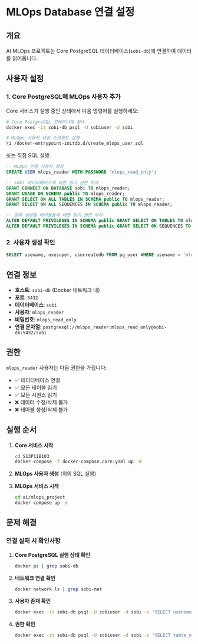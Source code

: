 # MLOps Database 연결 설정

## 개요

AI MLOps 프로젝트는 Core PostgreSQL 데이터베이스(`sobi-db`)에 연결하여 데이터를 읽어옵니다.

## 사용자 설정

### 1. Core PostgreSQL에 MLOps 사용자 추가

Core 서비스가 실행 중인 상태에서 다음 명령어를 실행하세요:

```bash
# Core PostgreSQL 컨테이너에 접속
docker exec -it sobi-db psql -U sobiuser -d sobi

# MLOps 사용자 생성 스크립트 실행
\i /docker-entrypoint-initdb.d/create_mlops_user.sql
```

또는 직접 SQL 실행:

```sql
-- MLOps 전용 사용자 생성
CREATE USER mlops_reader WITH PASSWORD 'mlops_read_only';

-- sobi 데이터베이스에 대한 읽기 권한 부여
GRANT CONNECT ON DATABASE sobi TO mlops_reader;
GRANT USAGE ON SCHEMA public TO mlops_reader;
GRANT SELECT ON ALL TABLES IN SCHEMA public TO mlops_reader;
GRANT SELECT ON ALL SEQUENCES IN SCHEMA public TO mlops_reader;

-- 향후 생성될 테이블들에 대한 읽기 권한 부여
ALTER DEFAULT PRIVILEGES IN SCHEMA public GRANT SELECT ON TABLES TO mlops_reader;
ALTER DEFAULT PRIVILEGES IN SCHEMA public GRANT SELECT ON SEQUENCES TO mlops_reader;
```

### 2. 사용자 생성 확인

```sql
SELECT usename, usesuper, usecreatedb FROM pg_user WHERE usename = 'mlops_reader';
```

## 연결 정보

- **호스트**: `sobi-db` (Docker 네트워크 내)
- **포트**: `5432`
- **데이터베이스**: `sobi`
- **사용자**: `mlops_reader`
- **비밀번호**: `mlops_read_only`
- **연결 문자열**: `postgresql://mlops_reader:mlops_read_only@sobi-db:5432/sobi`

## 권한

`mlops_reader` 사용자는 다음 권한을 가집니다:
- ✅ 데이터베이스 연결
- ✅ 모든 테이블 읽기
- ✅ 모든 시퀀스 읽기
- ❌ 데이터 수정/삭제 불가
- ❌ 테이블 생성/삭제 불가

## 실행 순서

1. **Core 서비스 시작**
   ```bash
   cd S13P11B103
   docker-compose -f docker-compose.core.yaml up -d
   ```

2. **MLOps 사용자 생성** (위의 SQL 실행)

3. **MLOps 서비스 시작**
   ```bash
   cd ai/mlops_project
   docker-compose up -d
   ```

## 문제 해결

### 연결 실패 시 확인사항

1. **Core PostgreSQL 실행 상태 확인**
   ```bash
   docker ps | grep sobi-db
   ```

2. **네트워크 연결 확인**
   ```bash
   docker network ls | grep sobi-net
   ```

3. **사용자 존재 확인**
   ```bash
   docker exec -it sobi-db psql -U sobiuser -d sobi -c "SELECT usename FROM pg_user WHERE usename = 'mlops_reader';"
   ```

4. **권한 확인**
   ```bash
   docker exec -it sobi-db psql -U sobiuser -d sobi -c "SELECT table_name, privilege_type FROM information_schema.table_privileges WHERE grantee = 'mlops_reader';"
   ```

